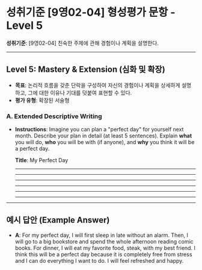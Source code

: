 # 성취기준 [9영02-04] 형성평가 문항 - Level 5

**성취기준**: [9영02-04] 친숙한 주제에 관해 경험이나 계획을 설명한다.

---

## Level 5: Mastery & Extension (심화 및 확장)

*   **목표**: 논리적 흐름을 갖춘 단락을 구성하여 자신의 경험이나 계획을 상세하게 설명하고, 그에 대한 이유나 기대를 덧붙여 표현할 수 있다.
*   **평가 유형**: 확장된 서술형

### A. Extended Descriptive Writing

*   **Instructions**: Imagine you can plan a "perfect day" for yourself next month. Describe your plan in detail (at least 5 sentences). Explain **what** you will do, **who** you will be with (if anyone), and **why** you think it will be a perfect day.

    **Title**: My Perfect Day
    ________________________________________________________________
    ________________________________________________________________
    ________________________________________________________________
    ________________________________________________________________
    ________________________________________________________________
    ________________________________________________________________

---

## 예시 답안 (Example Answer)

*   **A**: For my perfect day, I will first sleep in late without an alarm. Then, I will go to a big bookstore and spend the whole afternoon reading comic books. For dinner, I will eat my favorite food, steak, with my best friend. I think this will be a perfect day because it is completely free from stress and I can do everything I want to do. I will feel refreshed and happy.
